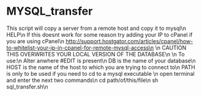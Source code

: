 # MYSQL_transfer
This script will copy a server from a remote host and copy it to mysql\n
HELP\n
If this doesnt work for some reason try adding your IP to cPanel if you are using cPanel\n
http://support.hostgator.com/articles/cpanel/how-to-whitelist-your-ip-in-cpanel-for-remote-mysql-access\n
\n
CAUTION THIS OVERWRITES YOUR LOCAL VERSION OF THE DATABASE\n
\n
To use:\n
Alter anwhere #EDIT is present\n
   DB is the name of your database\n
   HOST is the name of the host to which you are trying to connect to\n
   PATH is only to be used if you need to cd to a mysql executable \n
open terminal and enter the next two commands\n
cd path/of/this/file\n
sh sql_transfer.sh\n
